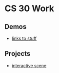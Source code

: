# CS 30 Work

## Demos
- [links to stuff](link-to-folder)

## Projects
- [interactive scene](interactive-scene)
